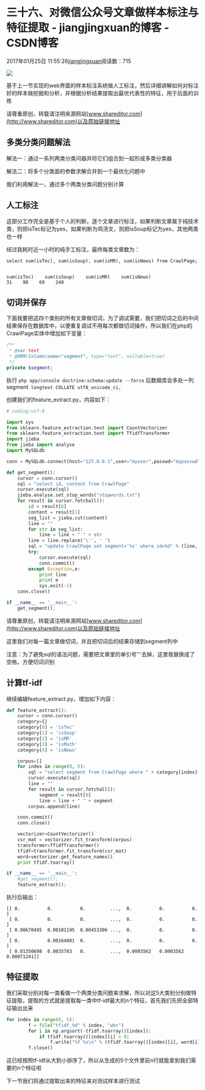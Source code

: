 # 三十六、对微信公众号文章做样本标注与特征提取 - jiangjingxuan的博客 - CSDN博客





2017年01月25日 11:55:26[jiangjingxuan](https://me.csdn.net/jiangjingxuan)阅读数：715












![](http://www.shareditor.com/uploads/media/default/0001/01/thumb_136_default_big.jpeg)



基于上一节实现的web界面的样本标注系统做人工标注，然后详细讲解如何对标注好的样本做挖掘和分析，并根据分析结果提取出最优代表性的特征，用于后面的训练

请尊重原创，转载请注明来源网站[www.shareditor.com](http://www.shareditor.com)以及原始链接地址

## 多类分类问题解法



解法一：通过一系列两类分类问器并将它们组合到一起形成多类分类器

解法二：将多个分类面的参数求解合并到一个最优化问题中



我们利用解法一，通过多个两类分类问题分别计算



## 人工标注



这部分工作完全是基于个人的判断，逐个文章进行标注，如果判断文章属于纯技术类，则把isTec标记为yes，如果判断为鸡汤文，则把isSoup标记为yes，其他两类也一样

经过我耗时近一小时的纯手工标注，最终每类文章数为：

```
select sum(isTec), sum(isSoup), sum(isMR), sum(isNews) from CrawlPage;


sum(isTec)    sum(isSoup)    sum(isMR)    sum(isNews)
31    98    69    240
```



## 切词并保存



下面我要把这四个类别的所有文章做切词，为了调试需要，我们把切词之后的中间结果保存在数据库中，以便重复调试不用每次都做切词操作，所以我们在php的CrawlPage实体中增加如下变量：

```php
/**
 * @var text
 * @ORM\Column(name="segment", type="text", nullable=true)
 */
private $segment;
```

执行
`php app/console doctrine:schema:update --force`
后数据库会多处一列
`  `segment` longtext COLLATE utf8_unicode_ci,`


创建我们的feature_extract.py，内容如下：

```python
# coding:utf-8

import sys
from sklearn.feature_extraction.text import CountVectorizer
from sklearn.feature_extraction.text import TfidfTransformer
import jieba
from jieba import analyse
import MySQLdb

conn = MySQLdb.connect(host="127.0.0.1",user="myuser",passwd="mypasswd",db="mydatabase",charset="utf8")

def get_segment():
    cursor = conn.cursor()
    sql = "select id, content from CrawlPage"
    cursor.execute(sql)
    jieba.analyse.set_stop_words("stopwords.txt")
    for result in cursor.fetchall():
        id = result[0]
        content = result[1]
        seg_list = jieba.cut(content)
        line = ""
        for str in seg_list:
            line = line + " " + str
        line = line.replace('\'', ' ')
        sql = "update CrawlPage set segment='%s' where id=%d" % (line, id)
        try:
            cursor.execute(sql)
            conn.commit()
        except Exception,e:
            print line
            print e
            sys.exit(-1)
    conn.close()

if __name__ == '__main__':
    get_segment();
```

请尊重原创，转载请注明来源网站[www.shareditor.com](http://www.shareditor.com)以及原始链接地址

这里我们对每一篇文章做切词，并且把切词后的结果存储到segment列中

注意：为了避免sql的语法问题，需要把文章里的单引号'\''去掉，这里我替换成了空格，方便切词识别



## 计算tf-idf



继续编辑feature_extract.py，增加如下内容：

```python
def feature_extract():
    cursor = conn.cursor()
    category={}
    category[0] = 'isTec'
    category[1] = 'isSoup'
    category[2] = 'isMR'
    category[3] = 'isMath'
    category[4] = 'isNews'

    corpus=[]
    for index in range(0, 5):
        sql = "select segment from CrawlPage where " + category[index] + "=1"
        cursor.execute(sql)
        line = ""
        for result in cursor.fetchall():
            segment = result[0]
            line = line + " " + segment
        corpus.append(line)

    conn.commit()
    conn.close()

    vectorizer=CountVectorizer()
    csr_mat = vectorizer.fit_transform(corpus)
    transformer=TfidfTransformer()
    tfidf=transformer.fit_transform(csr_mat)
    word=vectorizer.get_feature_names()
    print tfidf.toarray()

if __name__ == '__main__':
    #get_segment();
    feature_extract();
```

执行后输出：

```
[[ 0.          0.          0.         ...,  0.          0.          0.        ]
 [ 0.          0.          0.         ...,  0.          0.          0.        ]
 [ 0.00670495  0.00101195  0.00453306 ...,  0.          0.          0.        ]
 [ 0.          0.00164081  0.         ...,  0.          0.          0.        ]
 [ 0.01350698  0.0035783   0.         ...,  0.0003562   0.0003562  0.00071241]]
```



## 特征提取



我们采取分别对每一类看做一个两类分类问题来求解，所以对这5大类别分别做特征提取，提取的方式就是提取每一类中tf-idf最大的n个特征，首先我们先把全部特征输出出来



```python
for index in range(0, 5):
        f = file("tfidf_%d" % index, "wb+")
        for i in np.argsort(-tfidf.toarray()[index]):
            if tfidf.toarray()[index][i] > 0:
                f.write("%f %s\n" % (tfidf.toarray()[index][i], word[i]))
        f.close()
```

这已经按照tf-idf从大到小排序了，所以从生成的5个文件里前n行就能拿到我们需要的n个特征啦



下一节我们将通过提取出来的特征来对测试样本进行测试




